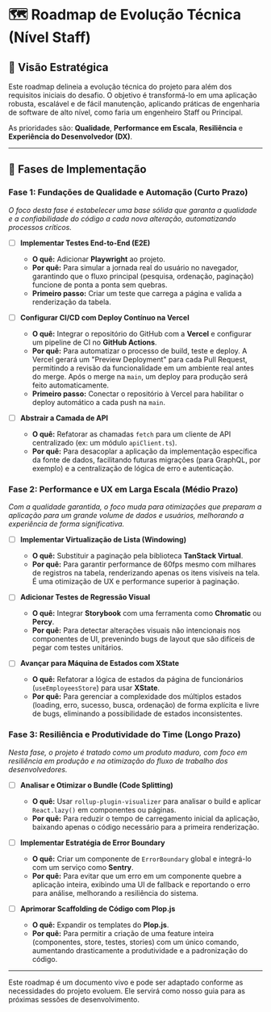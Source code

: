 # 🗺️ Roadmap de Evolução Técnica (Nível Staff)

## 🎯 Visão Estratégica

Este roadmap delineia a evolução técnica do projeto para além dos requisitos iniciais do desafio. O objetivo é transformá-lo em uma aplicação robusta, escalável e de fácil manutenção, aplicando práticas de engenharia de software de alto nível, como faria um engenheiro Staff ou Principal.

As prioridades são: **Qualidade**, **Performance em Escala**, **Resiliência** e **Experiência do Desenvolvedor (DX)**.

---

## 🚀 Fases de Implementação

### Fase 1: Fundações de Qualidade e Automação (Curto Prazo)

*O foco desta fase é estabelecer uma base sólida que garanta a qualidade e a confiabilidade do código a cada nova alteração, automatizando processos críticos.*

-   [ ] **Implementar Testes End-to-End (E2E)**
    -   **O quê:** Adicionar **Playwright** ao projeto.
    -   **Por quê:** Para simular a jornada real do usuário no navegador, garantindo que o fluxo principal (pesquisa, ordenação, paginação) funcione de ponta a ponta sem quebras.
    -   **Primeiro passo:** Criar um teste que carrega a página e valida a renderização da tabela.

-   [ ] **Configurar CI/CD com Deploy Contínuo na Vercel**
    -   **O quê:** Integrar o repositório do GitHub com a **Vercel** e configurar um pipeline de CI no **GitHub Actions**.
    -   **Por quê:** Para automatizar o processo de build, teste e deploy. A Vercel gerará um "Preview Deployment" para cada Pull Request, permitindo a revisão da funcionalidade em um ambiente real antes do merge. Após o merge na `main`, um deploy para produção será feito automaticamente.
    -   **Primeiro passo:** Conectar o repositório à Vercel para habilitar o deploy automático a cada push na `main`.

-   [ ] **Abstrair a Camada de API**
    -   **O quê:** Refatorar as chamadas `fetch` para um cliente de API centralizado (ex: um módulo `apiClient.ts`).
    -   **Por quê:** Para desacoplar a aplicação da implementação específica da fonte de dados, facilitando futuras migrações (para GraphQL, por exemplo) e a centralização de lógica de erro e autenticação.

### Fase 2: Performance e UX em Larga Escala (Médio Prazo)

*Com a qualidade garantida, o foco muda para otimizações que preparam a aplicação para um grande volume de dados e usuários, melhorando a experiência de forma significativa.*

-   [ ] **Implementar Virtualização de Lista (Windowing)**
    -   **O quê:** Substituir a paginação pela biblioteca **TanStack Virtual**.
    -   **Por quê:** Para garantir performance de 60fps mesmo com milhares de registros na tabela, renderizando apenas os itens visíveis na tela. É uma otimização de UX e performance superior à paginação.

-   [ ] **Adicionar Testes de Regressão Visual**
    -   **O quê:** Integrar **Storybook** com uma ferramenta como **Chromatic** ou **Percy**.
    -   **Por quê:** Para detectar alterações visuais não intencionais nos componentes de UI, prevenindo bugs de layout que são difíceis de pegar com testes unitários.

-   [ ] **Avançar para Máquina de Estados com XState**
    -   **O quê:** Refatorar a lógica de estados da página de funcionários (`useEmployeesStore`) para usar **XState**.
    -   **Por quê:** Para gerenciar a complexidade dos múltiplos estados (loading, erro, sucesso, busca, ordenação) de forma explícita e livre de bugs, eliminando a possibilidade de estados inconsistentes.

### Fase 3: Resiliência e Produtividade do Time (Longo Prazo)

*Nesta fase, o projeto é tratado como um produto maduro, com foco em resiliência em produção e na otimização do fluxo de trabalho dos desenvolvedores.*

-   [ ] **Analisar e Otimizar o Bundle (Code Splitting)**
    -   **O quê:** Usar `rollup-plugin-visualizer` para analisar o build e aplicar `React.lazy()` em componentes ou páginas.
    -   **Por quê:** Para reduzir o tempo de carregamento inicial da aplicação, baixando apenas o código necessário para a primeira renderização.

-   [ ] **Implementar Estratégia de Error Boundary**
    -   **O quê:** Criar um componente de `ErrorBoundary` global e integrá-lo com um serviço como **Sentry**.
    -   **Por quê:** Para evitar que um erro em um componente quebre a aplicação inteira, exibindo uma UI de fallback e reportando o erro para análise, melhorando a resiliência do sistema.

-   [ ] **Aprimorar Scaffolding de Código com Plop.js**
    -   **O quê:** Expandir os templates do **Plop.js**.
    -   **Por quê:** Para permitir a criação de uma feature inteira (componentes, store, testes, stories) com um único comando, aumentando drasticamente a produtividade e a padronização do código.

---

Este roadmap é um documento vivo e pode ser adaptado conforme as necessidades do projeto evoluem. Ele servirá como nosso guia para as próximas sessões de desenvolvimento.
